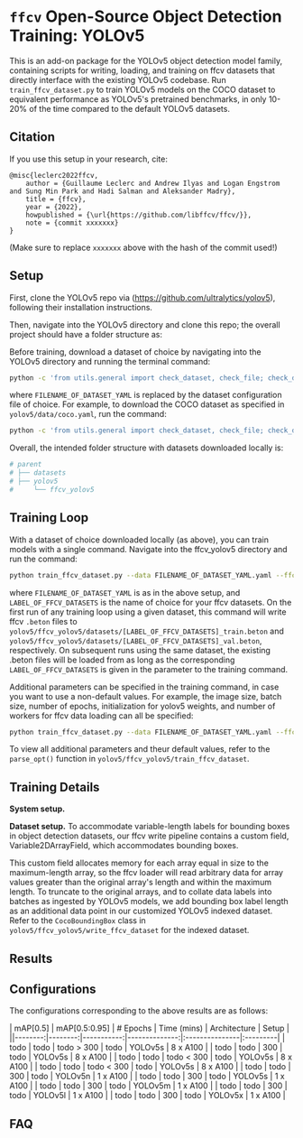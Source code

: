 # `ffcv` Open-Source Object Detection Training: YOLOv5
This is an add-on package for the YOLOv5 object detection model family, containing scripts for writing, loading, and training on ffcv datasets that directly interface with the existing YOLOv5 codebase. Run `train_ffcv_dataset.py` to train YOLOv5 models on the COCO dataset to equivalent performance as YOLOv5's pretrained benchmarks, in only 10-20% of the time compared to the default YOLOv5 datasets.

## Citation
If you use this setup in your research, cite:

```
@misc{leclerc2022ffcv,
    author = {Guillaume Leclerc and Andrew Ilyas and Logan Engstrom and Sung Min Park and Hadi Salman and Aleksander Madry},
    title = {ffcv},
    year = {2022},
    howpublished = {\url{https://github.com/libffcv/ffcv/}},
    note = {commit xxxxxxx}
}
```
(Make sure to replace ``xxxxxxx`` above with the hash of the commit used!)

## Setup

First, clone the YOLOv5 repo via (https://github.com/ultralytics/yolov5), following their installation instructions.

Then, navigate into the YOLOv5 directory and clone this repo; the overall project should have a folder structure as:

Before training, download a dataset of choice by navigating into the YOLOv5 directory and running the terminal command:
```bash
python -c 'from utils.general import check_dataset, check_file; check_dataset(check_file("FILENAME_OF_DATASET_YAML"))'
```
where `FILENAME_OF_DATASET_YAML` is replaced by the dataset configuration file of choice. For example, to download the COCO dataset as specified in `yolov5/data/coco.yaml`, run the command:
```bash
python -c 'from utils.general import check_dataset, check_file; check_dataset(check_file("coco.yaml"))'
```

Overall, the intended folder structure with datasets downloaded locally is:
```bash
# parent
# ├── datasets
# ├── yolov5
#     └── ffcv_yolov5
```

## Training Loop

With a dataset of choice downloaded locally (as above), you can train models with a single command. Navigate into the ffcv_yolov5 directory and run the command:

```bash
python train_ffcv_dataset.py --data FILENAME_OF_DATASET_YAML.yaml --ffcv-path LABEL_OF_FFCV_DATASETS
```
where `FILENAME_OF_DATASET_YAML` is as in the above setup, and `LABEL_OF_FFCV_DATASETS` is the name of choice for your ffcv datasets. On the first run of any training loop using a given dataset, this command will write ffcv `.beton` files to `yolov5/ffcv_yolov5/datasets/[LABEL_OF_FFCV_DATASETS]_train.beton` and `yolov5/ffcv_yolov5/datasets/[LABEL_OF_FFCV_DATASETS]_val.beton`, respectively. On subsequent runs using the same dataset, the existing .beton files will be loaded from as long as the corresponding `LABEL_OF_FFCV_DATASETS` is given in the parameter to the training command.

Additional parameters can be specified in the training command, in case you want to use a non-default values. For example, the image size, batch size, number of epochs, initialization for yolov5 weights, and number of workers for ffcv data loading can all be specified:
```bash
python train_ffcv_dataset.py --data FILENAME_OF_DATASET_YAML.yaml --ffcv-path LABEL_OF_FFCV_DATASETS --img 480 --batch 32 --epochs 300 --weights yolov5l.pt
```
To view all additional parameters and theur default values, refer to the `parse_opt()` function in `yolov5/ffcv_yolov5/train_ffcv_dataset`.



## Training Details
<p><b>System setup.</b> <!-- TODO --> </p>

<p><b>Dataset setup.</b> To accommodate variable-length labels for bounding boxes in object detection datasets, our ffcv write pipeline contains a custom field, Variable2DArrayField, which accommodates bounding boxes. <!-- Full documentation on Variable2DArrayField can be found on the ffcv api here: -->

This custom field allocates memory for each array equal in size to the maximum-length array, so the ffcv loader will read arbitrary data for array values greater than the original array's length and within the maximum length. To truncate to the original arrays, and to collate data labels into batches as ingested by YOLOv5 models, we add bounding box label length as an additional data point in our customized YOLOv5 indexed dataset. Refer to the `CocoBoundingBox` class in `yolov5/ffcv_yolov5/write_ffcv_dataset` for the indexed dataset.
</p>

## Results
<!-- ImageNet example contains a relevant figure on the right hand side here;
Let's get a similar figure of mAP vs. training time here, for ffcv vs. default YOLOv5 -->

## Configurations
The configurations corresponding to the above results are as follows:

|   mAP[0.5] |   mAP[0.5:0.95] |   # Epochs |   Time (mins) | Architecture   | Setup    |
||--------:|--------:|-----------:|--------------:|:---------------|:---------|
| todo | todo |  todo > 300 |       todo | YOLOv5s      | 8 x A100 |
| todo | todo |         300 |       todo | YOLOv5s      | 8 x A100 |
| todo | todo |  todo < 300 |       todo | YOLOv5s      | 8 x A100 |
| todo | todo |  todo < 300 |       todo | YOLOv5s      | 8 x A100 |
| todo | todo |         300 |       todo | YOLOv5n      | 1 x A100 |
| todo | todo |         300 |       todo | YOLOv5s      | 1 x A100 |
| todo | todo |         300 |       todo | YOLOv5m      | 1 x A100 |
| todo | todo |         300 |       todo | YOLOv5l      | 1 x A100 |
| todo | todo |         300 |       todo | YOLOv5x      | 1 x A100 |

<!-- Can decide on a different configuration structure if necessary -->

## FAQ
<!-- if necessary -->
